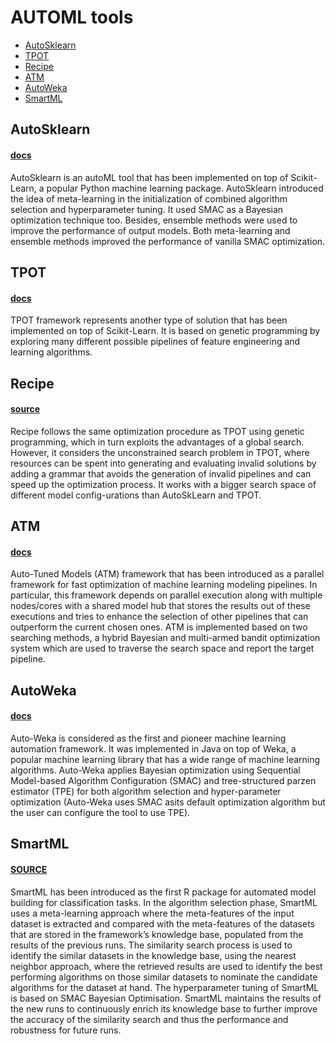 # AUTOML tools 

- [AutoSklearn](#autosklearn)
- [TPOT](#tpot)
- [Recipe](#recipe)
- [ATM](#atm)
- [AutoWeka](#autoweka)
- [SmartML](#smartml)

## AutoSklearn 
#### [docs](https://automl.github.io/auto-sklearn/master/)
AutoSklearn is an autoML tool that has been implemented on top of Scikit-Learn, a popular Python machine learning package. AutoSklearn introduced the idea of meta-learning in the initialization of combined algorithm selection and hyperparameter tuning. It used SMAC as a Bayesian optimization technique too. Besides, ensemble methods were used to improve the performance of output models. Both meta-learning and ensemble methods improved the performance of vanilla SMAC optimization.

## TPOT 
#### [docs](http://automl.info/tpot/)
TPOT framework represents another type of solution that has been implemented on top of Scikit-Learn. It is based on genetic programming by exploring many different possible pipelines of feature engineering and learning algorithms. 

## Recipe 
#### [source](https://github.com/laic-ufmg/Recipe)

Recipe follows the same optimization procedure as TPOT using genetic programming, which in turn exploits the advantages of a global search. However, it considers the unconstrained search problem in TPOT, where resources can be spent into generating and evaluating invalid solutions by adding a grammar that avoids the generation of invalid pipelines and can speed up the optimization process. It works with a bigger search space of different model config-urations than AutoSkLearn and TPOT.

## ATM 
#### [docs](https://hdi-project.github.io/ATM/)

Auto-Tuned Models (ATM) framework that has been introduced as a parallel framework for fast optimization of machine learning modeling pipelines. In particular, this framework depends on parallel execution along with multiple nodes/cores with a shared model hub that stores the results out of these executions and tries to enhance the selection of other pipelines that can outperform the current chosen ones. ATM is implemented based on two searching methods, a hybrid Bayesian and multi-armed bandit optimization system which are used to traverse the search space and report the target pipeline.

## AutoWeka 
#### [docs](https://www.cs.ubc.ca/labs/beta/Projects/autoweka/)

Auto-Weka is  considered  as  the  first  and  pioneer machine learning automation framework. It was implemented in  Java  on  top  of  Weka,  a  popular  machine  learning  library  that  has  a  wide  range  of  machine  learning  algorithms. Auto-Weka  applies  Bayesian  optimization  using  Sequential Model-based  Algorithm  Configuration  (SMAC)  and  tree-structured parzen estimator (TPE) for both algorithm selection and hyper-parameter optimization (Auto-Weka uses SMAC asits  default  optimization  algorithm  but  the  user  can  configure the tool to use TPE).

## SmartML 
#### [SOURCE](https://github.com/DataSystemsGroupUT/SmartML)

SmartML has been introduced as the first R package for automated model building for classification tasks. In the algorithm selection phase, SmartML uses a meta-learning approach where the meta-features of the input dataset is extracted and compared with the meta-features of the datasets that are stored in the framework’s knowledge base, populated from the results of the previous runs. The similarity search process is used to identify the similar datasets in the knowledge base, using the nearest neighbor approach, where the retrieved results are used to identify the best performing algorithms on those similar datasets to nominate the candidate algorithms for the dataset at hand. The hyperparameter tuning of SmartML is based on SMAC Bayesian Optimisation. SmartML maintains the results of the new runs to continuously enrich its knowledge base to further improve the accuracy of the similarity search and thus the performance and robustness for future runs.
